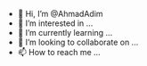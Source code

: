 - 👋 Hi, I’m @AhmadAdim
- 👀 I’m interested in ...
- 🌱 I’m currently learning ...
- 💞️ I’m looking to collaborate on ...
- 📫 How to reach me ...

<!---
AhmadAdim/AhmadAdim is a ✨ special ✨ repository because its `README.md` (this file) appears on your GitHub profile.
You can click the Preview link to take a look at your changes.
--->
